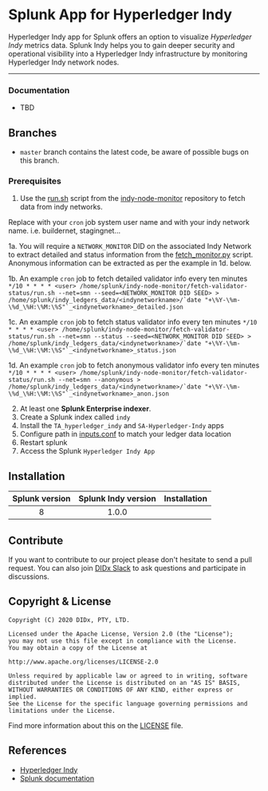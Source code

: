 # Splunk App for Hyperledger Indy

Hyperledger Indy app for Splunk offers an option to visualize _Hyperledger Indy_ metrics data. Splunk Indy helps you to gain deeper security and operational visibility into a Hyperledger Indy infrastructure by monitoring Hyperledger Indy network nodes.
* * *

### Documentation

- TBD

## Branches

- `master` branch contains the latest code, be aware of possible bugs on this branch.

### Prerequisites
1. Use the [run.sh](https://github.com/hyperledger/indy-node-monitor/blob/master/fetch-validator-status/run.sh) script from the [indy-node-monitor](https://github.com/hyperledger/indy-node-monitor) repository to fetch data from indy networks.

Replace <user> with your `cron` job system user name and <indynetworkname> with your indy network name. i.e. buildernet, stagingnet... 

1a. You will require a `NETWORK_MONITOR` DID on the associated Indy Network to extract detailed and status information from the [fetch_monitor.py](https://github.com/hyperledger/indy-node-monitor/blob/master/fetch-validator-status/fetch_status.py) script.
Anonymous information can be extracted as per the example in 1d. below.
   
1b. An example `cron` job to fetch detailed validator info every ten minutes ``*/10 * * * * <user> /home/splunk/indy-node-monitor/fetch-validator-status/run.sh --net=smn --seed=<NETWORK_MONITOR DID SEED> > /home/splunk/indy_ledgers_data/<indynetworkname>/`date "+\%Y-\%m-\%d_\%H:\%M:\%S"`_<indynetworkname>_detailed.json``

1c. An example `cron` job to fetch status validator info every ten minutes ``*/10 * * * * <user> /home/splunk/indy-node-monitor/fetch-validator-status/run.sh --net=smn --status --seed=<NETWORK_MONITOR DID SEED> > /home/splunk/indy_ledgers_data/<indynetworkname>/`date "+\%Y-\%m-\%d_\%H:\%M:\%S"`_<indynetworkname>_status.json``

1d. An example `cron` job to fetch anonymous validator info every ten minutes ``*/10 * * * * <user> /home/splunk/indy-node-monitor/fetch-validator-status/run.sh --net=smn --anonymous > /home/splunk/indy_ledgers_data/<indynetworkname>/`date "+\%Y-\%m-\%d_\%H:\%M:\%S"`_<indynetworkname>_anon.json``

2. At least one __Splunk Enterprise indexer__.
3. Create a Splunk index called `indy`
4. Install the `TA_hyperledger_indy` and `SA-Hyperledger-Indy` apps
5. Configure path in [inputs.conf](SA-Hyperledger-Indy/local/inputs.conf) to match your ledger data location
6. Restart splunk
7. Access the Splunk `Hyperledger Indy App`

## Installation

| Splunk version | Splunk Indy version     | Installation                                                   |
| :------------: | :---------------: | :--------------------------------------------------------------|
|      8     |       1.0.0       | <xyz> |

## Contribute

If you want to contribute to our project please don't hesitate to send a pull request. 
You can also join [DIDx Slack](https://join.slack.com/t/didx-xyz/shared_invite/zt-madh6xua-TzkbEWmqRhhFvag8WUPUxQ) to ask questions and participate in discussions.

## Copyright & License

    Copyright (C) 2020 DIDx, PTY, LTD.
    
    Licensed under the Apache License, Version 2.0 (the "License");
    you may not use this file except in compliance with the License.
    You may obtain a copy of the License at
    
    http://www.apache.org/licenses/LICENSE-2.0
    
    Unless required by applicable law or agreed to in writing, software
    distributed under the License is distributed on an "AS IS" BASIS,
    WITHOUT WARRANTIES OR CONDITIONS OF ANY KIND, either express or implied.
    See the License for the specific language governing permissions and
    limitations under the License.
    
Find more information about this on the [LICENSE](LICENSE) file.

## References

-   [Hyperledger Indy](https://www.hyperledger.org/use/hyperledger-indy)
-   [Splunk documentation](http://docs.splunk.com/Documentation)
